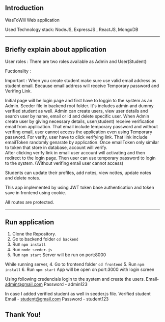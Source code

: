 
## Introduction
WasToWill Web application

Used Technology stack: NodeJS, ExpressJS , ReactJS, MongoDB

***

## Briefly explain about application

User roles : There are two roles available as Admin and User(Student)

Fuctionality :

Important : When you create student make sure use valid email address as student email. Because
email address will receive Temporary password and Verifing Link.

Initial page will be login page and first have to loggin to the system as an Admin.
Seeder file in backend root folder. It's includes admin and dummy verified student as well.
Admin can create users, view user details and search user by name, email or id and delete specific user.
When Admin create user by giving necessary details, user(student) receive verification email from application.
That email include temporary password and without verifing email, user cannot access 
the application even using Temporary password.
For verify, user have to click verifying link. That link include emailToken randomly genarate by application. 
Once emailToken only similar to token that store in database, account will verify.  
After clicking verify link in email user account will activating and then redirect to the login page.
Then user can use temporary password to login to the system. (Without verifing email user cannot access)

Students can update their profiles, add notes, view nottes, update notes and delete notes.

This app implemented by using JWT token base authentication and token save in frontend using cookie.

All routes are protected.
***

## Run application

1.	Clone the Repository.
2.	Go to backend folder ``` cd backend ```
3.	Run ``` npm install ```
4.	Run ``` node seeder.js ```
3.	Run ``` npm start ``` Server will be run on port:8000

While running server,
4.  Go to frontend folder ``` cd frontend ```
5.	Run ``` npm install ```
6.	Run ``` npm start ``` App will be open on port:3000 with login screen

Using following credencials login to the system and create the users.
Email- admin@gmail.com
Password - admin123

In case I added verified student as well in seeder.js file.
Verified student Email - student@gmail.com
Password - student123 



## Thank You!



